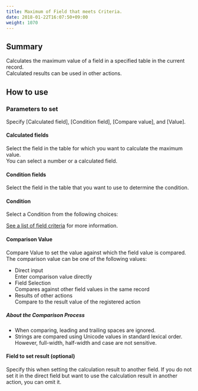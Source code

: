 ```yaml
---
title: Maximum of Field that meets Criteria.
date: 2018-01-22T16:07:50+09:00
weight: 1070
---
```

## Summary

Calculates the maximum value of a field in a specified table in the current record.  
Calculated results can be used in other actions.

## How to use

### Parameters to set

Specify [Calculated field], [Condition field], [Compare value], and [Value].

#### Calculated fields

Select the field in the table for which you want to calculate the maximum value.  
You can select a number or a calculated field.

#### Condition fields

Select the field in the table that you want to use to determine the condition.

#### Condition

Select a Condition from the following choices:

<a href="https://support.gusuku.io/ja-JP/support/solutions/articles/36000045806" target="_blank">See a list of field criteria</a> for more information.

#### Comparison Value

Compare Value to set the value against which the field value is compared.  
The comparison value can be one of the following values:

-	Direct input  
	Enter comparison value directly
-	Field Selection  
	Compares against other field values in the same record
-	Results of other actions  
	Compare to the result value of the registered action

##### About the Comparison Process

-	When comparing, leading and trailing spaces are ignored.
-	Strings are compared using Unicode values in standard lexical order.  
	However, full-width, half-width and case are not sensitive.

#### Field to set result (optional)

Specify this when setting the calculation result to another field. If you do not set it in the direct field but want to use the calculation result in another action, you can omit it.
